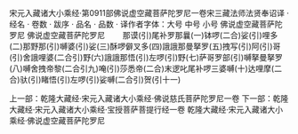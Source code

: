 宋元入藏诸大小乘经·第0911部佛说虚空藏菩萨陀罗尼一卷宋三藏法师法贤奉诏译
· 经名 · 卷数 · 跋序
· 品名 · 品数 · 译作者字体：大号 中号 小号
佛说虚空藏菩萨陀罗尼
佛说虚空藏菩萨陀罗尼
　　那谟(引)尾补罗那曩(一)钵啰(二合)娑(引)哩多(二)那野那(引)嚩婆(引)娑(三)酥啰僻叉多(四)誐誐那曼拏罗(五)拽写(引)阿(引)哥(引)舍誐哩婆(二合引)野(六)誐誐那悟(引)左啰(引)野(七)萨哥罗部(引)嚩拏曼拏罗(八)嚩舍拽帝黎(二合引九)唵(引)莎悉帝(二合)末逻叱尾补啰三婆嚩(十)达哩摩(二合)驮(引)睹悟(引)左啰(引)娑嚩(二合引)贺(引十一)

上一部：乾隆大藏经·宋元入藏诸大小乘经·佛说慈氏菩萨陀罗尼一卷
下一部：乾隆大藏经·宋元入藏诸大小乘经·宝授菩萨菩提行经一卷
乾隆大藏经·宋元入藏诸大小乘经·佛说虚空藏菩萨陀罗尼